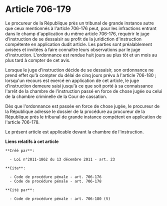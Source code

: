 # Article 706-179

Le procureur de la République près un tribunal de grande instance autre que ceux mentionnés à l'article 706-176 peut, pour
les infractions entrant dans le champ d'application du même article 706-176, requérir le juge d'instruction de se dessaisir
au profit de la juridiction d'instruction compétente en application dudit article. Les parties sont préalablement avisées et
invitées à faire connaître leurs observations par le juge d'instruction. L'ordonnance est rendue huit jours au plus tôt et un
mois au plus tard à compter de cet avis. 

Lorsque le juge d'instruction décide de se dessaisir, son ordonnance ne prend effet qu'à compter du délai de cinq jours prévu
à l'article 706-180 ; lorsqu'un recours est exercé en application de cet article, le juge d'instruction demeure saisi jusqu'à
ce que soit porté à sa connaissance l'arrêt de la chambre de l'instruction passé en force de chose jugée ou celui de la
chambre criminelle de la Cour de cassation. 

Dès que l'ordonnance est passée en force de chose jugée, le procureur de la République adresse le dossier de la procédure au
procureur de la République près le tribunal de grande instance compétent en application de l'article 706-178. 

Le présent article est applicable devant la chambre de l'instruction.

**Liens relatifs à cet article**

	**Créé par**:

	  - Loi n°2011-1862 du 13 décembre 2011 - art. 23

	**Cite**:

	  - Code de procédure pénale - art. 706-176
	  - Code de procédure pénale - art. 706-178

	**Cité par**:

	  - Code de procédure pénale - art. 706-180 (V)

